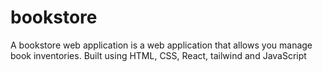 # bookstore
A bookstore web application is a web application that allows you manage book inventories. Built using HTML, CSS, React, tailwind and JavaScript
